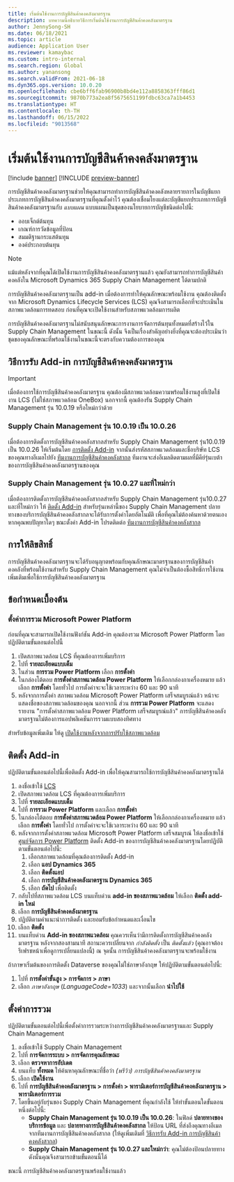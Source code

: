 ```yaml
---
title: เริ่มต้นใช้งานการบัญชีสินค้าคงคลังมาตรฐาน
description: บทความนี้อธิบายวิธีการเริ่มต้นใช้งานการบัญชีสินค้าคงคลังมาตรฐาน
author: JennySong-SH
ms.date: 06/18/2021
ms.topic: article
audience: Application User
ms.reviewer: kamaybac
ms.custom: intro-internal
ms.search.region: Global
ms.author: yanansong
ms.search.validFrom: 2021-06-18
ms.dyn365.ops.version: 10.0.20
ms.openlocfilehash: cbe6bff6fab96900b8bd4e112a8858363fff86d1
ms.sourcegitcommit: 9870b773a2ea8f5675651199fdbc63ca7a1b4453
ms.translationtype: HT
ms.contentlocale: th-TH
ms.lasthandoff: 06/15/2022
ms.locfileid: "9013568"
---
```

# <a name="get-started-with-global-inventory-accounting"></a>เริ่มต้นใช้งานการบัญชีสินค้าคงคลังมาตรฐาน

[!include [banner](../includes/banner.md)]
[!INCLUDE [preview-banner](../includes/preview-banner.md)]
<!--KFM: Preview until 4/30/2022 -->

การบัญชีสินค้าคงคลังมาตรฐานช่วยให้คุณสามารถทำการบัญชีสินค้าคงคลังหลายรายการในบัญชีแยกประเภทการบัญชีสินค้าคงคลังมาตรฐานที่คุณตั้งค่าไว้ คุณต้องเชื่อมโยงแต่ละบัญชีแยกประเภทการบัญชีสินค้าคงคลังมาตรฐานกับ *แบบแผน* แบบแผนเป็นชุดของนโยบายการบัญชีชนิดต่อไปนี้:

- ออบเจ็กต์ต้นทุน
- เกณฑ์การวัดข้อมูลที่ป้อน
- สมมติฐานกระแสต้นทุน
- องค์ประกอบต้นทุน

> [!NOTE]
> แม้แต่หลังจากที่คุณได้เปิดใช้งานการบัญชีสินค้าคงคลังมาตรฐานแล้ว คุณยังสามารถทำการบัญชีสินค้าคงคลังใน Microsoft Dynamics 365 Supply Chain Management ได้ตามปกติ

การบัญชีสินค้าคงคลังมาตรฐานเป็น add-in เมื่อต้องการทำให้คุณลักษณะพร้อมใช้งาน คุณต้องติดตั้งจาก Microsoft Dynamics Lifecycle Services (LCS) คุณจึงสามารถเลือกที่จะประเมินในสภาพแวดล้อมการทดสอบ ก่อนที่คุณจะเปิดใช้งานสำหรับสภาพแวดล้อมการผลิต

การบัญชีสินค้าคงคลังมาตรฐานไม่สนับสนุนลักษณะการงานการจัดการต้นทุนทั้งหมดที่สร้างไว้ใน Supply Chain Management ในขณะนี้ ดังนั้น จึงเป็นเรื่องสำคัญอย่างยิ่งที่คุณจะต้องประเมินว่าชุดของคุณลักษณะที่พร้อมใช้งานในขณะนี้จะตรงกับความต้องการของคุณ

## <a name="how-to-get-the-global-inventory-accounting-add-in"></a><a name="sign-up"></a>วิธีการรับ Add-in การบัญชีสินค้าคงคลังมาตรฐาน

> [!IMPORTANT]
> เมื่อต้องการใช้การบัญชีสินค้าคงคลังมาตรฐาน คุณต้องมีสภาพแวดล้อมความพร้อมใช้งานสูงที่เปิดใช้งาน LCS (ไม่ใช่สภาพแวดล้อม OneBox) นอกจากนี้ คุณต้องรัน Supply Chain Management รุ่น 10.0.19 หรือใหม่กว่าด้วย

### <a name="supply-chain-management-version-10019-to-10026"></a>Supply Chain Management รุ่น 10.0.19 เป็น 10.0.26

เมื่อต้องการติดตั้งการบัญชีสินค้าคงคลังสากลสำหรับ Supply Chain Management รุ่น10.0.19 เป็น 10.0.26 ให้เริ่มต้นโดย [การติดตั้ง Add-in](#install) จากนั้นส่งรหัสสภาพแวดล้อมและชื่อบริษัท LCS ของคุณทางอีเมลไปยัง [ทีมงานการบัญชีสินค้าคงคลังสากล](mailto:GlobalInvAccount@microsoft.com) ทีมงานจะส่งอีเมลติดตามผลที่มีคีย์รุ่นเบต้าของการบัญชีสินค้าคงคลังมาตรฐานของคุณ

### <a name="supply-chain-management-version-10027-and-later"></a>Supply Chain Management รุ่น 10.0.27 และที่ใหม่กว่า

เมื่อต้องการติดตั้งการบัญชีสินค้าคงคลังสากลสำหรับ Supply Chain Management รุ่น10.0.27 และที่ใหม่กว่า ให้ [ติดตั้ง Add-in](#install) สำหรับรุ่นเหล่านี้ของ Supply Chain Management ปลายทางของบริการบัญชีสินค้าคงคลังสากลจะได้รับการตั้งค่าโดยอัตโนมัติ เพื่อที่คุณไม่ต้องค้นหาด้วยตนเอง หากคุณพบปัญหาใดๆ ขณะตั้งค่า Add-in โปรดติดต่อ [ทีมงานการบัญชีสินค้าคงคลังสากล](mailto:GlobalInvAccount@microsoft.com)

## <a name="licensing"></a>การให้ลิขสิทธิ์

การบัญชีสินค้าคงคลังมาตรฐานจะได้รับอนุญาตพร้อมกับคุณลักษณะมาตรฐานของการบัญชีสินค้าคงคลังที่พร้อมใช้งานสำหรับ Supply Chain Management คุณไม่จำเป็นต้องซื้อสิทธิ์การใช้งานเพิ่มเติมเพื่อใช้การบัญชีสินค้าคงคลังมาตรฐาน

## <a name="prerequisites"></a>ข้อกำหนดเบื้องต้น

### <a name="set-up-microsoft-power-platform-integration"></a>ตั้งค่าการรวม Microsoft Power Platform

ก่อนที่คุณจะสามารถเปิดใช้งานฟังก์ชัน Add-in คุณต้องรวม Microsoft Power Platform โดยปฏิบัติตามขั้นตอนต่อไปนี้

1. เปิดสภาพแวดล้อม LCS ที่คุณต้องการเพิ่มบริการ
1. ไปที่ **รายละเอียดแบบเต็ม**
1. ในส่วน **การรวม Power Platform** เลือก **การตั้งค่า**
1. ในกล่องโต้ตอบ **การตั้งค่าสภาพแวดล้อม Power Platform** ให้เลือกกล่องกาเครื่องหมาย แล้วเลือก **การตั้งค่า** โดยทั่วไป การตั้งค่าจะจะใช้เวลาระหว่าง 60 และ 90 นาที
1. หลังจากการตั้งค่า สภาพแวดล้อม Microsoft Power Platform เสร็จสมบูรณ์แล้ว หน้าจะแสดงชื่อของสภาพแวดล้อมของคุณ นอกจากนี้ ส่วน **การรวม Power Platform** จะแสดงรายงาน "การตั้งค่าสภาพแวดล้อม Power Platform เสร็จสมบูรณ์แล้ว" การบัญชีสินค้าคงคลังมาตรฐานไม่ต้องการแอปพลิเคชันการรวมแบบสองทิศทาง

สำหรับข้อมูลเพิ่มเติม ให้ดู [เปิดใช้งานหลังจากการปรับใช้สภาพแวดล้อม](../../fin-ops-core/dev-itpro/power-platform/enable-power-platform-integration.md#enable-after-deploy)

## <a name="install-the-add-in"></a><a name="install"></a>ติดตั้ง Add-in

ปฏิบัติตามขั้นตอนต่อไปนี้เพื่อติดตั้ง Add-in เพื่อให้คุณสามารถใช้การบัญชีสินค้าคงคลังมาตรฐานได้

1. ลงชื่อเข้าใช้ [LCS](https://lcs.dynamics.com/Logon/Index)
1. เปิดสภาพแวดล้อม LCS ที่คุณต้องการเพิ่มบริการ
1. ไปที่ **รายละเอียดแบบเต็ม**
1. ไปที่ **การรวม Power Platform** และเลือก **การตั้งค่า**
1. ในกล่องโต้ตอบ **การตั้งค่าสภาพแวดล้อม Power Platform** ให้เลือกกล่องกาเครื่องหมาย แล้วเลือก **การตั้งค่า** โดยทั่วไป การตั้งค่าจะจะใช้เวลาระหว่าง 60 และ 90 นาที
1. หลังจากการตั้งค่าสภาพแวดล้อม Microsoft Power Platform เสร็จสมบูรณ์ ให้ลงชื่อเข้าใช้ [ศูนย์จัดการ Power Platform](https://admin.powerplatform.microsoft.com) ติดตั้ง Add-in ของการบัญชีสินค้าคงคลังมาตรฐานโดยปฏิบัติตามขั้นตอนต่อไปนี้:
   1. เลือกสภาพแวดล้อมที่คุณต้องการติดตั้ง Add-in
   1. เลือก **แอป Dynamics 365**
   1. เลือก **ติดตั้งแอป**
   1. เลือก **การบัญชีสินค้าคงคลังมาตรฐาน Dynamics 365**
   1. เลือก **ถัดไป** เพื่อติดตั้ง
1. กลับไปที่สภาพแวดล้อม LCS บนแท็บด่วน **add-in ของสภาพแวดล้อม** ให้เลือก **ติดตั้ง add-in ใหม่**
1. เลือก **การบัญชีสินค้าคงคลังมาตรฐาน**
1. ปฏิบัติตามคำแนะนำการติดตั้ง และยอมรับข้อกำหนดและเงื่อนไข
1. เลือก **ติดตั้ง**
1. บนแท็บด่วน **Add-in ของสภาพแวดล้อม** คุณควรเห็นว่ามีการติดตั้งการบัญชีสินค้าคงคลังมาตรฐาน หลังจากสองสามนาที สถานะควรเปลี่ยนจาก *กำลังติดตั้ง* เป็น *ติดตั้งแล้ว* (คุณอาจต้องรีเฟรชหน้าเพื่อดูการเปลี่ยนแปลงนี้) ณ จุดนั้น การบัญชีสินค้าคงคลังมาตรฐานจะพร้อมใช้งาน

ถ้าภาษาเริ่มต้นของการติดตั้ง Dataverse ของคุณไม่ใช่ภาษาอังกฤษ ให้ปฏิบัติตามขั้นตอนต่อไปนี้:
1. ไปที่ **การตั้งค่าขั้นสูง \> การจัดการ \> ภาษา**
1. เลือก *ภาษาอังกฤษ* (*LanguageCode=1033*) และจากนั้นเลือก **นำไปใช้**

## <a name="set-up-the-integration"></a>ตั้งค่าการรวม

ปฏิบัติตามขั้นตอนต่อไปนี้เพื่อตั้งค่าการรวมระหว่างการบัญชีสินค้าคงคลังมาตรฐานและ Supply Chain Management

1. ลงชื่อเข้าใช้ Supply Chain Management
1. ไปที่ **การจัดการระบบ \> การจัดการคุณลักษณะ**
1. เลือก **ตรวจหาการอัปเดต**
1. บนแท็บ **ทั้งหมด** ให้ค้นหาคุณลักษณะที่ชื่อว่า *(พรีวิว) การบัญชีสินค้าคงคลังมาตรฐาน*
1. เลือก **เปิดใช้งาน**
1. ไปที่ **การบัญชีสินค้าคงคลังมาตรฐาน \> การตั้งค่า \> พารามิเตอร์การบัญชีสินค้าคงคลังมาตรฐาน \> พารามิเตอร์การรวม**
1. โดยขึ้นอยู่กับรุ่นของ Supply Chain Management ที่คุณกำลังใช้ ให้ทำขั้นตอนใดขั้นตอนหนึ่งต่อไปนี้:
    - **Supply Chain Management รุ่น 10.0.19 เป็น 10.0.26**: ในฟิลด์ **ปลายทางของบริการข้อมูล** และ **ปลายทางการบัญชีสินค้าคงคลังสากล** ให้ป้อน URL ที่ส่งถึงคุณทางอีเมลจากทีมงานการบัญชีสินค้าคงคลังสากล (ให้ดูเพิ่มเติมที่ [วิธีการรับ Add-in การบัญชีสินค้าคงคลังสากล](#sign-up))
    - **Supply Chain Management รุ่น 10.0.27 และใหม่กว่า**: คุณไม่ต้องป้อนปลายทาง ดังนั้นคุณจึงสามารถข้ามขั้นตอนนี้ได้

ขณะนี้ การบัญชีสินค้าคงคลังมาตรฐานพร้อมใช้งานแล้ว
